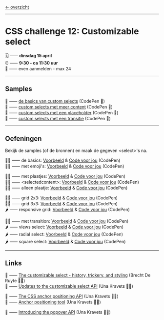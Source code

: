 [← overzicht](CHALLENGES.md)

---

# CSS challenge 12: Customizable select

🗓️ ⸺ **dinsdag 15 april**  
⏰ ⸺ **9:30 - ca 11:30 uur**   
🙋 ⸺ even aanmelden - max 24   

---

## Samples

🎯 ⸺ [de basics van custom selects](https://codepen.io/shooft/pen/qEEWpdd) (CodePen 🎠)  
🎯 ⸺ [custom selects met meer content](https://codepen.io/shooft/pen/wBBwpWy) (CodePen 🎠)  
🎯 ⸺ [custom selects met een placeholder](https://codepen.io/shooft/pen/ZYYzvJd) (CodePen 🎠)  
🎯 ⸺ [custom selects met een transitie](https://codepen.io/shooft/pen/OPPLzmQ) (CodePen 🎠)  

---

## Oefeningen

Bekijk de samples (of de bronnen) en maak de gegeven \<select\>'s na.  

🧑‍💻 ⸺ de basics:
<a href="https://codepen.io/shooft/live/dPPbbOK" target="_blank" rel="noopener noreferrer">Voorbeeld</a> & 
<a href="https://codepen.io/shooft/pen/ZYYzvjz" target="_blank" rel="noopener noreferrer">Code voor jou</a>
(CodePen)  
🧑‍💻 ⸺ met emoji's:
<a href="https://codepen.io/shooft/live/OPPLLGV" target="_blank" rel="noopener noreferrer">Voorbeeld</a> & 
<a href="https://codepen.io/shooft/pen/KwwPZrL" target="_blank" rel="noopener noreferrer">Code voor jou</a>
(CodePen)  

🧑‍💻 ⸺ met plaatjes:
<a href="https://codepen.io/shooft/live/XJJrWRx" target="_blank" rel="noopener noreferrer">Voorbeeld</a> & 
<a href="https://codepen.io/shooft/pen/OPPLzGB" target="_blank" rel="noopener noreferrer">Code voor jou</a>
(CodePen)  
🧑‍💻 ⸺ \<selectedcontent\>:
<a href="https://codepen.io/shooft/live/JooPjow" target="_blank" rel="noopener noreferrer">Voorbeeld</a> & 
<a href="https://codepen.io/shooft/pen/azzoEep" target="_blank" rel="noopener noreferrer">Code voor jou</a>
(CodePen)  
🧑‍💻 ⸺ alleen plaatje:
<a href="https://codepen.io/shooft/live/NPPKWGd" target="_blank" rel="noopener noreferrer">Voorbeeld</a> & 
<a href="https://codepen.io/shooft/pen/yyyBvLy" target="_blank" rel="noopener noreferrer">Code voor jou</a>
(CodePen)  

🧑‍💻 ⸺ grid 2x3:
<a href="https://codepen.io/shooft/live/xbbKXjY" target="_blank" rel="noopener noreferrer">Voorbeeld</a> & 
<a href="https://codepen.io/shooft/pen/PwwYQwx" target="_blank" rel="noopener noreferrer">Code voor jou</a>
(CodePen)  
🧑‍💻 ⸺ grid 3x3:
<a href="https://codepen.io/shooft/live/MYYgEeK" target="_blank" rel="noopener noreferrer">Voorbeeld</a> & 
<a href="https://codepen.io/shooft/pen/vEEBdNj" target="_blank" rel="noopener noreferrer">Code voor jou</a>
(CodePen)  
🌶️ ⸺ responsive grid:
<a href="https://codepen.io/shooft/live/gbbYOxM" target="_blank" rel="noopener noreferrer">Voorbeeld</a> & 
<a href="https://codepen.io/shooft/pen/bNNbLpy" target="_blank" rel="noopener noreferrer">Code voor jou</a>
(CodePen)  

🧑‍💻 ⸺ met transition:
<a href="https://codepen.io/shooft/live/zxxOZVK" target="_blank" rel="noopener noreferrer">Voorbeeld</a> & 
<a href="https://codepen.io/shooft/pen/qEEWxqV" target="_blank" rel="noopener noreferrer">Code voor jou</a>
(CodePen)  
🌶️ ⸺ views select:
<a href="https://codepen.io/shooft/live/VYYZzxW" target="_blank" rel="noopener noreferrer">Voorbeeld</a> & 
<a href="https://codepen.io/shooft/pen/JooPpNO" target="_blank" rel="noopener noreferrer">Code voor jou</a>
(CodePen)  
🌶️ ⸺ radial select:
<a href="https://codepen.io/shooft/live/MYYgERo" target="_blank" rel="noopener noreferrer">Voorbeeld</a> & 
<a href="https://codepen.io/shooft/pen/LEEPQyQ" target="_blank" rel="noopener noreferrer">Code voor jou</a>
(CodePen)  
🌶️ ⸺ square select:
<a href="https://codepen.io/shooft/live/emmOeLP" target="_blank" rel="noopener noreferrer">Voorbeeld</a> & 
<a href="https://codepen.io/shooft/pen/oggvEWq" target="_blank" rel="noopener noreferrer">Code voor jou</a>
(CodePen)  


---
 
## Links

🎯 ⸺ [The customizable select - history, trickery, and styling](https://utilitybend.com/blog/the-customizable-select-part-one-history-trickery-and-styling-the-select-with-css) (Brecht De Ruyte 🧑‍💻)   
🎯 ⸺ [Updates to the customizable select API](https://una.im/select-updates/) (Una Kravets 🧑‍💻)  

🎯 ⸺ [The CSS anchor positioning API](https://developer.chrome.com/docs/css-ui/anchor-positioning-api) (Una Kravets 🧑‍💻)  
🎯 ⸺ [Anchor positioning tool](https://chrome.dev/anchor-tool/) (Una Kravets 🧑‍💻)  

🎯 ⸺ [Introducing the popover API](https://developer.chrome.com/blog/introducing-popover-api/) (Una Kravets 🧑‍💻)  